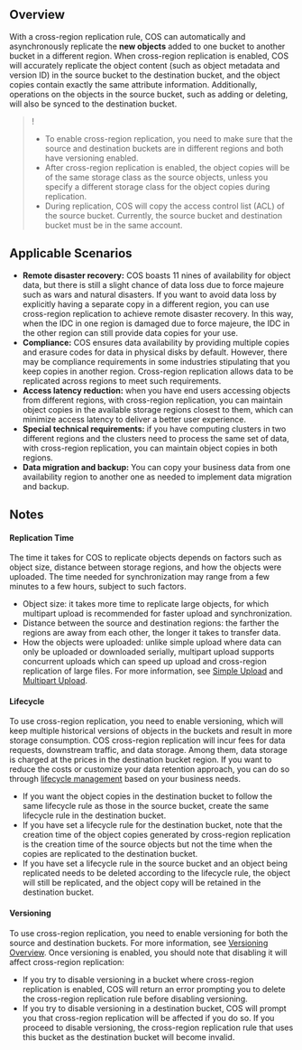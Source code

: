 ## Overview
With a cross-region replication rule, COS can automatically and asynchronously replicate the **new objects** added to one bucket to another bucket in a different region. When cross-region replication is enabled, COS will accurately replicate the object content (such as object metadata and version ID) in the source bucket to the destination bucket, and the object copies contain exactly the same attribute information. Additionally, operations on the objects in the source bucket, such as adding or deleting, will also be synced to the destination bucket.

>!
>- To enable cross-region replication, you need to make sure that the source and destination buckets are in different regions and both have versioning enabled.
>- After cross-region replication is enabled, the object copies will be of the same storage class as the source objects, unless you specify a different storage class for the object copies during replication.
>- During replication, COS will copy the access control list (ACL) of the source bucket. Currently, the source bucket and destination bucket must be in the same account.

## Applicable Scenarios

- **Remote disaster recovery:** COS boasts 11 nines of availability for object data, but there is still a slight chance of data loss due to force majeure such as wars and natural disasters. If you want to avoid data loss by explicitly having a separate copy in a different region, you can use cross-region replication to achieve remote disaster recovery. In this way, when the IDC in one region is damaged due to force majeure, the IDC in the other region can still provide data copies for your use. 
- **Compliance:** COS ensures data availability by providing multiple copies and erasure codes for data in physical disks by default. However, there may be compliance requirements in some industries stipulating that you keep copies in another region. Cross-region replication allows data to be replicated across regions to meet such requirements.
- **Access latency reduction:** when you have end users accessing objects from different regions, with cross-region replication, you can maintain object copies in the available storage regions closest to them, which can minimize access latency to deliver a better user experience.
- **Special technical requirements:** if you have computing clusters in two different regions and the clusters need to process the same set of data, with cross-region replication, you can maintain object copies in both regions.
- **Data migration and backup:** You can copy your business data from one availability region to another one as needed to implement data migration and backup.

## Notes
#### Replication Time
The time it takes for COS to replicate objects depends on factors such as object size, distance between storage regions, and how the objects were uploaded. The time needed for synchronization may range from a few minutes to a few hours, subject to such factors.
- Object size: it takes more time to replicate large objects, for which multipart upload is recommended for faster upload and synchronization.
- Distance between the source and destination regions: the farther the regions are away from each other, the longer it takes to transfer data.
- How the objects were uploaded: unlike simple upload where data can only be uploaded or downloaded serially, multipart upload supports concurrent uploads which can speed up upload and cross-region replication of large files. For more information, see [Simple Upload](https://cloud.tencent.com/document/product/436/14113) and [Multipart Upload](https://cloud.tencent.com/document/product/436/14112).

#### Lifecycle
To use cross-region replication, you need to enable versioning, which will keep multiple historical versions of objects in the buckets and result in more storage consumption. COS cross-region replication will incur fees for data requests, downstream traffic, and data storage. Among them, data storage is charged at the prices in the destination bucket region. If you want to reduce the costs or customize your data retention approach, you can do so through [lifecycle management](https://cloud.tencent.com/document/product/436/17028) based on your business needs.
- If you want the object copies in the destination bucket to follow the same lifecycle rule as those in the source bucket, create the same lifecycle rule in the destination bucket.
- If you have set a lifecycle rule for the destination bucket, note that the creation time of the object copies generated by cross-region replication is the creation time of the source objects but not the time when the copies are replicated to the destination bucket.
- If you have set a lifecycle rule in the source bucket and an object being replicated needs to be deleted according to the lifecycle rule, the object will still be replicated, and the object copy will be retained in the destination bucket.

#### Versioning
To use cross-region replication, you need to enable versioning for both the source and destination buckets. For more information, see [Versioning Overview](https://cloud.tencent.com/document/product/436/19883). Once versioning is enabled, you should note that disabling it will affect cross-region replication:
- If you try to disable versioning in a bucket where cross-region replication is enabled, COS will return an error prompting you to delete the cross-region replication rule before disabling versioning.
- If you try to disable versioning in a destination bucket, COS will prompt you that cross-region replication will be affected if you do so. If you proceed to disable versioning, the cross-region replication rule that uses this bucket as the destination bucket will become invalid.
